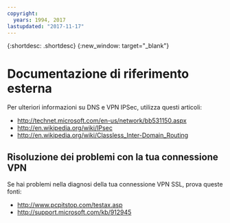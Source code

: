 ```yaml
---
copyright:
  years: 1994, 2017
lastupdated: "2017-11-17"
---
```

{:shortdesc: .shortdesc}
{:new_window: target="_blank"}

# Documentazione di riferimento esterna

Per ulteriori informazioni su DNS e VPN IPSec, utilizza questi articoli:

 * http://technet.microsoft.com/en-us/network/bb531150.aspx<br/>
 * http://en.wikipedia.org/wiki/IPsec<br/>
 * http://en.wikipedia.org/wiki/Classless_Inter-Domain_Routing<br/>


## Risoluzione dei problemi con la tua connessione VPN

Se hai problemi nella diagnosi della tua connessione VPN SSL, prova queste fonti:

 * http://www.pcpitstop.com/testax.asp
 * http://support.microsoft.com/kb/912945
